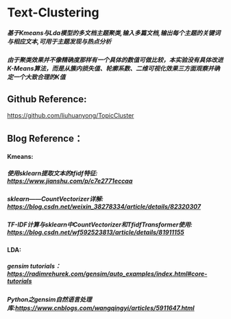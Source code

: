 # Text-Clustering
##### 基于Kmeans与Lda模型的多文档主题聚类,输入多篇文档,输出每个主题的关键词与相应文本,可用于主题发现与热点分析
##### 由于聚类效果并不像精确度那样有一个具体的数值可做比较，本实验没有具体改进K-Means算法，而是从簇内损失值、轮廓系数、二维可视化效果三方面观察并确定一个大致合理的K值
## Github Reference:
https://github.com/liuhuanyong/TopicCluster
## Blog Reference：
#### Kmeans:
##### 使用sklearn提取文本的tfidf特征: https://www.jianshu.com/p/c7e2771eccaa
##### sklearn——CountVectorizer详解: https://blog.csdn.net/weixin_38278334/article/details/82320307
##### TF-IDF计算与sklearn中CountVectorizer和TfidfTransformer使用: https://blog.csdn.net/wf592523813/article/details/81911155
#### LDA:
##### gensim tutorials：https://radimrehurek.com/gensim/auto_examples/index.html#core-tutorials
##### Python之gensim自然语言处理库:https://www.cnblogs.com/wangqingyi/articles/5911647.html
